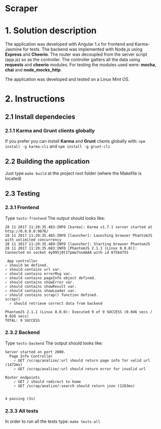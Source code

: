 # Scraper

# 1. Solution description
The application was developed with Angular 1.x for frontend and Karma-Jasmine for tests. The backend was implemented with Node.js using **Express** and **Cheerio**. The router was decoupled from the server script (app.js) so as the controller. The controller gatters all the data using **requests** and **cheerio** modules. For testing the modules used were: **mocha**, **chai** and **node_mocks_http**.

The application was developed and tested on a Linux Mint OS.
# 2. Instructions
## 2.1 Install dependecies
### 2.1.1 Karma and Grunt clients globally
If you prefer you can install **Karma** and **Grunt** clients globally with:
`npm install -g karma-cli` and
`npm install -g grunt-cli`

## 2.2 Building the application
Just type `make build` at the project root folder (where the Makefile is located)

## 2.3 Testing
### 2.3.1 Frontend
Type `tests-frontend`
The output should looks like:

	28 11 2017 11:20:35.483:INFO [karma]: Karma v1.7.1 server started at http://0.0.0.0:9876/
	28 11 2017 11:20:35.485:INFO [launcher]: Launching browser PhantomJS with unlimited concurrency
	28 11 2017 11:20:35.489:INFO [launcher]: Starting browser PhantomJS
	28 11 2017 11:20:35.683:INFO [PhantomJS 2.1.1 (Linux 0.0.0)]: Connected on socket 4y095j8t1Tpmw7nnAAAA with id 87564755

 	 App controller
    ✓ should be defined.
    ✓ should contains url var.
    ✓ should contains errorMsg var.
    ✓ should contains pageInfo object defined.
    ✓ should contains showError var.
    ✓ should contains showResult var.
    ✓ should contains showLoader var.
    ✓ should contains scrap() function defined.
    scrap()
      ✓ should retrieve correct data from backend

	PhantomJS 2.1.1 (Linux 0.0.0): Executed 9 of 9 SUCCESS (0.046 secs / 0.026 secs)
	TOTAL: 9 SUCCESS
	
### 2.3.2 Backend
Type `tests-backend`
The output should looks like:

	Server started on port 2000.
	  Page Info Controller
    	✓ GET /scrap/analize/:url should return page info for valid url (1472ms)
    	✓ GET /scrap/analize/:url should return error for invalid url

  	Router endpoints
    	✓ GET / should redirect to home
    	✓ GET /scrap/analize/:search should return json (1283ms)


  	4 passing (3s)

### 2.3.3 All tests
In order to run all the tests type: `make tests-all`

